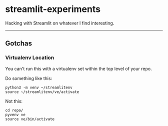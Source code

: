 # streamlit-experiments
Hacking with Streamlit on whatever I find interesting.

-------------------------------------------------------------------------------
## Gotchas

### Virtualenv Location

You can't run this with a virtualenv set within the top level of your repo.

Do something like this:

    python3 -m venv ~/streamlitenv
    source ~/streamlitenv/ve/activate


Not this:

    cd repo/
    pyvenv ve 
    source ve/bin/activate


